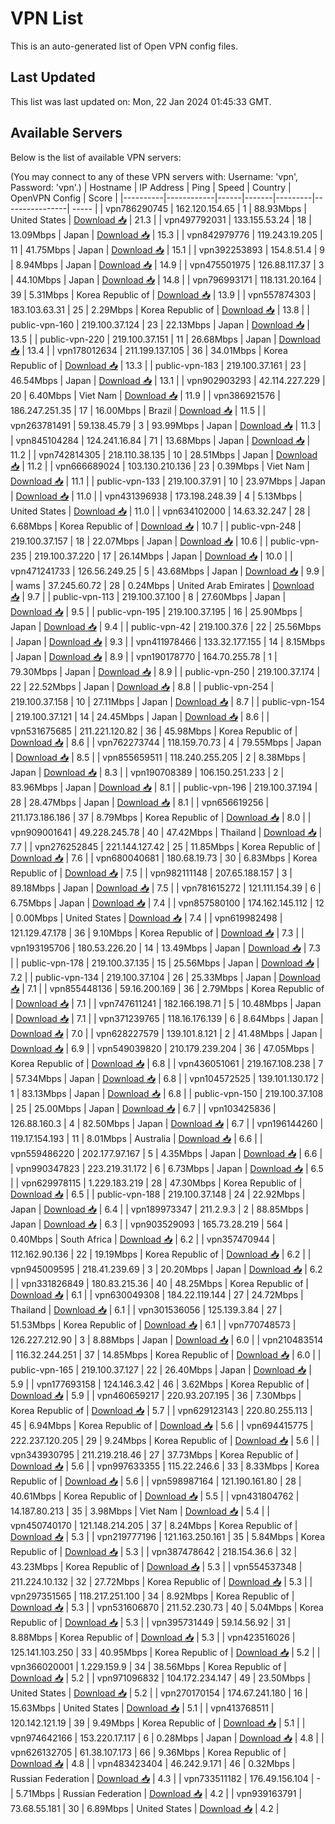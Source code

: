 # VPN List

This is an auto-generated list of Open VPN config files.

## Last Updated

This list was last updated on: Mon, 22 Jan 2024 01:45:33 GMT.

## Available Servers

Below is the list of available VPN servers:

(You may connect to any of these VPN servers with: Username: 'vpn', Password: 'vpn'.)
| Hostname | IP Address | Ping | Speed | Country | OpenVPN Config | Score |
|----------|------------|------|-------|---------|----------------| ----- |
| vpn786290745 | 162.120.154.65 | 1 | 88.93Mbps | United States | [Download 📥](./configs/server_0_US.ovpn) | 21.3 |
| vpn497792031 | 133.155.53.24 | 18 | 13.09Mbps | Japan | [Download 📥](./configs/server_1_JP.ovpn) | 15.3 |
| vpn842979776 | 119.243.19.205 | 11 | 41.75Mbps | Japan | [Download 📥](./configs/server_2_JP.ovpn) | 15.1 |
| vpn392253893 | 154.8.51.4 | 9 | 8.94Mbps | Japan | [Download 📥](./configs/server_3_JP.ovpn) | 14.9 |
| vpn475501975 | 126.88.117.37 | 3 | 44.10Mbps | Japan | [Download 📥](./configs/server_4_JP.ovpn) | 14.8 |
| vpn796993171 | 118.131.20.164 | 39 | 5.31Mbps | Korea Republic of | [Download 📥](./configs/server_5_KR.ovpn) | 13.9 |
| vpn557874303 | 183.103.63.31 | 25 | 2.29Mbps | Korea Republic of | [Download 📥](./configs/server_6_KR.ovpn) | 13.8 |
| public-vpn-160 | 219.100.37.124 | 23 | 22.13Mbps | Japan | [Download 📥](./configs/server_7_JP.ovpn) | 13.5 |
| public-vpn-220 | 219.100.37.151 | 11 | 26.68Mbps | Japan | [Download 📥](./configs/server_8_JP.ovpn) | 13.4 |
| vpn178012634 | 211.199.137.105 | 36 | 34.01Mbps | Korea Republic of | [Download 📥](./configs/server_9_KR.ovpn) | 13.3 |
| public-vpn-183 | 219.100.37.161 | 23 | 46.54Mbps | Japan | [Download 📥](./configs/server_10_JP.ovpn) | 13.1 |
| vpn902903293 | 42.114.227.229 | 20 | 6.40Mbps | Viet Nam | [Download 📥](./configs/server_11_VN.ovpn) | 11.9 |
| vpn386921576 | 186.247.251.35 | 17 | 16.00Mbps | Brazil | [Download 📥](./configs/server_12_BR.ovpn) | 11.5 |
| vpn263781491 | 59.138.45.79 | 3 | 93.99Mbps | Japan | [Download 📥](./configs/server_13_JP.ovpn) | 11.3 |
| vpn845104284 | 124.241.16.84 | 71 | 13.68Mbps | Japan | [Download 📥](./configs/server_14_JP.ovpn) | 11.2 |
| vpn742814305 | 218.110.38.135 | 10 | 28.51Mbps | Japan | [Download 📥](./configs/server_15_JP.ovpn) | 11.2 |
| vpn666689024 | 103.130.210.136 | 23 | 0.39Mbps | Viet Nam | [Download 📥](./configs/server_16_VN.ovpn) | 11.1 |
| public-vpn-133 | 219.100.37.91 | 10 | 23.97Mbps | Japan | [Download 📥](./configs/server_17_JP.ovpn) | 11.0 |
| vpn431396938 | 173.198.248.39 | 4 | 5.13Mbps | United States | [Download 📥](./configs/server_18_US.ovpn) | 11.0 |
| vpn634102000 | 14.63.32.247 | 28 | 6.68Mbps | Korea Republic of | [Download 📥](./configs/server_19_KR.ovpn) | 10.7 |
| public-vpn-248 | 219.100.37.157 | 18 | 22.07Mbps | Japan | [Download 📥](./configs/server_20_JP.ovpn) | 10.6 |
| public-vpn-235 | 219.100.37.220 | 17 | 26.14Mbps | Japan | [Download 📥](./configs/server_21_JP.ovpn) | 10.0 |
| vpn471241733 | 126.56.249.25 | 5 | 43.68Mbps | Japan | [Download 📥](./configs/server_22_JP.ovpn) | 9.9 |
| wams | 37.245.60.72 | 28 | 0.24Mbps | United Arab Emirates | [Download 📥](./configs/server_23_AE.ovpn) | 9.7 |
| public-vpn-113 | 219.100.37.100 | 8 | 27.60Mbps | Japan | [Download 📥](./configs/server_24_JP.ovpn) | 9.5 |
| public-vpn-195 | 219.100.37.195 | 16 | 25.90Mbps | Japan | [Download 📥](./configs/server_25_JP.ovpn) | 9.4 |
| public-vpn-42 | 219.100.37.6 | 22 | 25.56Mbps | Japan | [Download 📥](./configs/server_26_JP.ovpn) | 9.3 |
| vpn411978466 | 133.32.177.155 | 14 | 8.15Mbps | Japan | [Download 📥](./configs/server_27_JP.ovpn) | 8.9 |
| vpn190178770 | 164.70.255.78 | 1 | 79.30Mbps | Japan | [Download 📥](./configs/server_28_JP.ovpn) | 8.9 |
| public-vpn-250 | 219.100.37.174 | 22 | 22.52Mbps | Japan | [Download 📥](./configs/server_29_JP.ovpn) | 8.8 |
| public-vpn-254 | 219.100.37.158 | 10 | 27.11Mbps | Japan | [Download 📥](./configs/server_30_JP.ovpn) | 8.7 |
| public-vpn-154 | 219.100.37.121 | 14 | 24.45Mbps | Japan | [Download 📥](./configs/server_31_JP.ovpn) | 8.6 |
| vpn531675685 | 211.221.120.82 | 36 | 45.98Mbps | Korea Republic of | [Download 📥](./configs/server_32_KR.ovpn) | 8.6 |
| vpn762273744 | 118.159.70.73 | 4 | 79.55Mbps | Japan | [Download 📥](./configs/server_33_JP.ovpn) | 8.5 |
| vpn855659511 | 118.240.255.205 | 2 | 8.38Mbps | Japan | [Download 📥](./configs/server_34_JP.ovpn) | 8.3 |
| vpn190708389 | 106.150.251.233 | 2 | 83.96Mbps | Japan | [Download 📥](./configs/server_35_JP.ovpn) | 8.1 |
| public-vpn-196 | 219.100.37.194 | 28 | 28.47Mbps | Japan | [Download 📥](./configs/server_36_JP.ovpn) | 8.1 |
| vpn656619256 | 211.173.186.186 | 37 | 8.79Mbps | Korea Republic of | [Download 📥](./configs/server_37_KR.ovpn) | 8.0 |
| vpn909001641 | 49.228.245.78 | 40 | 47.42Mbps | Thailand | [Download 📥](./configs/server_38_TH.ovpn) | 7.7 |
| vpn276252845 | 221.144.127.42 | 25 | 11.85Mbps | Korea Republic of | [Download 📥](./configs/server_39_KR.ovpn) | 7.6 |
| vpn680040681 | 180.68.19.73 | 30 | 6.83Mbps | Korea Republic of | [Download 📥](./configs/server_40_KR.ovpn) | 7.5 |
| vpn982111148 | 207.65.188.157 | 3 | 89.18Mbps | Japan | [Download 📥](./configs/server_41_JP.ovpn) | 7.5 |
| vpn781615272 | 121.111.154.39 | 6 | 6.75Mbps | Japan | [Download 📥](./configs/server_42_JP.ovpn) | 7.4 |
| vpn857580100 | 174.162.145.112 | 12 | 0.00Mbps | United States | [Download 📥](./configs/server_43_US.ovpn) | 7.4 |
| vpn619982498 | 121.129.47.178 | 36 | 9.10Mbps | Korea Republic of | [Download 📥](./configs/server_44_KR.ovpn) | 7.3 |
| vpn193195706 | 180.53.226.20 | 14 | 13.49Mbps | Japan | [Download 📥](./configs/server_45_JP.ovpn) | 7.3 |
| public-vpn-178 | 219.100.37.135 | 15 | 25.56Mbps | Japan | [Download 📥](./configs/server_46_JP.ovpn) | 7.2 |
| public-vpn-134 | 219.100.37.104 | 26 | 25.33Mbps | Japan | [Download 📥](./configs/server_47_JP.ovpn) | 7.1 |
| vpn855448136 | 59.16.200.169 | 36 | 2.79Mbps | Korea Republic of | [Download 📥](./configs/server_48_KR.ovpn) | 7.1 |
| vpn747611241 | 182.166.198.71 | 5 | 10.48Mbps | Japan | [Download 📥](./configs/server_49_JP.ovpn) | 7.1 |
| vpn371239765 | 118.16.176.139 | 6 | 8.64Mbps | Japan | [Download 📥](./configs/server_50_JP.ovpn) | 7.0 |
| vpn628227579 | 139.101.8.121 | 2 | 41.48Mbps | Japan | [Download 📥](./configs/server_51_JP.ovpn) | 6.9 |
| vpn549039820 | 210.179.239.204 | 36 | 47.05Mbps | Korea Republic of | [Download 📥](./configs/server_52_KR.ovpn) | 6.8 |
| vpn436051061 | 219.167.108.238 | 7 | 57.34Mbps | Japan | [Download 📥](./configs/server_53_JP.ovpn) | 6.8 |
| vpn104572525 | 139.101.130.172 | 1 | 83.13Mbps | Japan | [Download 📥](./configs/server_54_JP.ovpn) | 6.8 |
| public-vpn-150 | 219.100.37.108 | 25 | 25.00Mbps | Japan | [Download 📥](./configs/server_55_JP.ovpn) | 6.7 |
| vpn103425836 | 126.88.160.3 | 4 | 82.50Mbps | Japan | [Download 📥](./configs/server_56_JP.ovpn) | 6.7 |
| vpn196144260 | 119.17.154.193 | 11 | 8.01Mbps | Australia | [Download 📥](./configs/server_57_AU.ovpn) | 6.6 |
| vpn559486220 | 202.177.97.167 | 5 | 4.35Mbps | Japan | [Download 📥](./configs/server_58_JP.ovpn) | 6.6 |
| vpn990347823 | 223.219.31.172 | 6 | 6.73Mbps | Japan | [Download 📥](./configs/server_59_JP.ovpn) | 6.5 |
| vpn629978115 | 1.229.183.219 | 28 | 47.30Mbps | Korea Republic of | [Download 📥](./configs/server_60_KR.ovpn) | 6.5 |
| public-vpn-188 | 219.100.37.148 | 24 | 22.92Mbps | Japan | [Download 📥](./configs/server_61_JP.ovpn) | 6.4 |
| vpn189973347 | 211.2.9.3 | 2 | 88.85Mbps | Japan | [Download 📥](./configs/server_62_JP.ovpn) | 6.3 |
| vpn903529093 | 165.73.28.219 | 564 | 0.40Mbps | South Africa | [Download 📥](./configs/server_63_ZA.ovpn) | 6.2 |
| vpn357470944 | 112.162.90.136 | 22 | 19.19Mbps | Korea Republic of | [Download 📥](./configs/server_64_KR.ovpn) | 6.2 |
| vpn945009595 | 218.41.239.69 | 3 | 20.20Mbps | Japan | [Download 📥](./configs/server_65_JP.ovpn) | 6.2 |
| vpn331826849 | 180.83.215.36 | 40 | 48.25Mbps | Korea Republic of | [Download 📥](./configs/server_66_KR.ovpn) | 6.1 |
| vpn630049308 | 184.22.119.144 | 27 | 24.72Mbps | Thailand | [Download 📥](./configs/server_67_TH.ovpn) | 6.1 |
| vpn301536056 | 125.139.3.84 | 27 | 51.53Mbps | Korea Republic of | [Download 📥](./configs/server_68_KR.ovpn) | 6.1 |
| vpn770748573 | 126.227.212.90 | 3 | 8.88Mbps | Japan | [Download 📥](./configs/server_69_JP.ovpn) | 6.0 |
| vpn210483514 | 116.32.244.251 | 37 | 14.85Mbps | Korea Republic of | [Download 📥](./configs/server_70_KR.ovpn) | 6.0 |
| public-vpn-165 | 219.100.37.127 | 22 | 26.40Mbps | Japan | [Download 📥](./configs/server_71_JP.ovpn) | 5.9 |
| vpn177693158 | 124.146.3.42 | 46 | 3.62Mbps | Korea Republic of | [Download 📥](./configs/server_72_KR.ovpn) | 5.9 |
| vpn460659217 | 220.93.207.195 | 36 | 7.30Mbps | Korea Republic of | [Download 📥](./configs/server_73_KR.ovpn) | 5.7 |
| vpn629123143 | 220.80.255.113 | 45 | 6.94Mbps | Korea Republic of | [Download 📥](./configs/server_74_KR.ovpn) | 5.6 |
| vpn694415775 | 222.237.120.205 | 29 | 9.24Mbps | Korea Republic of | [Download 📥](./configs/server_75_KR.ovpn) | 5.6 |
| vpn343930795 | 211.219.218.46 | 27 | 37.73Mbps | Korea Republic of | [Download 📥](./configs/server_76_KR.ovpn) | 5.6 |
| vpn997633355 | 115.22.246.6 | 33 | 8.33Mbps | Korea Republic of | [Download 📥](./configs/server_77_KR.ovpn) | 5.6 |
| vpn598987164 | 121.190.161.80 | 28 | 40.61Mbps | Korea Republic of | [Download 📥](./configs/server_78_KR.ovpn) | 5.5 |
| vpn431804762 | 14.187.80.213 | 35 | 3.98Mbps | Viet Nam | [Download 📥](./configs/server_79_VN.ovpn) | 5.4 |
| vpn450740170 | 121.148.214.205 | 37 | 8.24Mbps | Korea Republic of | [Download 📥](./configs/server_80_KR.ovpn) | 5.3 |
| vpn219777196 | 121.163.250.161 | 35 | 5.84Mbps | Korea Republic of | [Download 📥](./configs/server_81_KR.ovpn) | 5.3 |
| vpn387478642 | 218.154.36.6 | 32 | 43.23Mbps | Korea Republic of | [Download 📥](./configs/server_82_KR.ovpn) | 5.3 |
| vpn554537348 | 211.224.10.132 | 32 | 27.72Mbps | Korea Republic of | [Download 📥](./configs/server_83_KR.ovpn) | 5.3 |
| vpn297351565 | 118.217.251.100 | 34 | 8.92Mbps | Korea Republic of | [Download 📥](./configs/server_84_KR.ovpn) | 5.3 |
| vpn531606870 | 211.52.230.73 | 40 | 5.04Mbps | Korea Republic of | [Download 📥](./configs/server_85_KR.ovpn) | 5.3 |
| vpn395731449 | 59.14.56.92 | 31 | 8.88Mbps | Korea Republic of | [Download 📥](./configs/server_86_KR.ovpn) | 5.3 |
| vpn423516026 | 125.141.103.250 | 33 | 40.95Mbps | Korea Republic of | [Download 📥](./configs/server_87_KR.ovpn) | 5.2 |
| vpn366020001 | 1.229.159.9 | 34 | 38.56Mbps | Korea Republic of | [Download 📥](./configs/server_88_KR.ovpn) | 5.2 |
| vpn971096832 | 104.172.234.147 | 49 | 23.50Mbps | United States | [Download 📥](./configs/server_89_US.ovpn) | 5.2 |
| vpn270170154 | 174.67.241.180 | 16 | 15.63Mbps | United States | [Download 📥](./configs/server_90_US.ovpn) | 5.1 |
| vpn413768511 | 120.142.121.19 | 39 | 9.49Mbps | Korea Republic of | [Download 📥](./configs/server_91_KR.ovpn) | 5.1 |
| vpn974642166 | 153.220.17.117 | 6 | 0.28Mbps | Japan | [Download 📥](./configs/server_92_JP.ovpn) | 4.8 |
| vpn626132705 | 61.38.107.173 | 66 | 9.36Mbps | Korea Republic of | [Download 📥](./configs/server_93_KR.ovpn) | 4.8 |
| vpn483423404 | 46.242.9.171 | 46 | 0.32Mbps | Russian Federation | [Download 📥](./configs/server_94_RU.ovpn) | 4.3 |
| vpn733511182 | 176.49.156.104 | - | 5.71Mbps | Russian Federation | [Download 📥](./configs/server_95_RU.ovpn) | 4.2 |
| vpn939163791 | 73.68.55.181 | 30 | 6.89Mbps | United States | [Download 📥](./configs/server_96_US.ovpn) | 4.2 |
